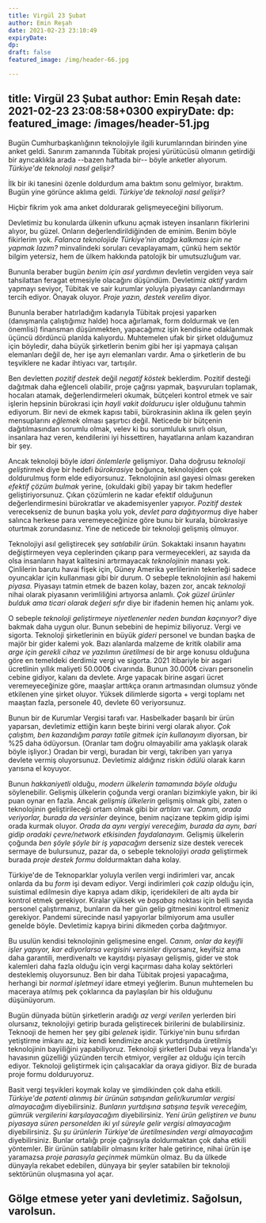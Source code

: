 ```yaml
---
title: Virgül 23 Şubat
author: Emin Reşah
date: 2021-02-23 23:10:49
expiryDate: 
dp: 
draft: false
featured_image: /img/header-66.jpg

---
```

title: Virgül 23 Şubat 
author: Emin Reşah
date:  2021-02-23 23:08:58+0300
expiryDate:
dp: 
featured_image: /images/header-51.jpg
---

Bugün Cumhurbaşkanlığının teknolojiyle ilgili kurumlarından birinden yine anket
geldi. Sanırım zamanında Tübitak projesi yürütücüsü olmanın getirdiği bir
ayrıcaklıkla arada --bazen haftada bir-- böyle anketler alıyorum. *Türkiye'de
teknoloji nasıl gelişir?* 

İlk bir iki tanesini özenle doldurdum ama baktım sonu gelmiyor, bıraktım. Bugün
yine görünce aklıma geldi. *Türkiye'de teknoloji nasıl gelişir?* 

Hiçbir fikrim yok ama anket doldurarak gelişmeyeceğini biliyorum. 

Devletimiz bu konularda ülkenin ufkunu açmak isteyen insanların fikirlerini
alıyor, bu güzel. Onların değerlendirildiğinden de eminim. Benim böyle
fikirlerim yok. *Falanca teknolojide Türkiye'nin atağa kalkması için ne  yapmak
lazım?* minvalindeki soruları cevaplayamam, çünkü hem sektör bilgim yetersiz,
hem de ülkem hakkında patolojik bir umutsuzluğum var. 

Bununla beraber bugün *benim için asıl yardımın* devletin vergiden veya sair
tahsilattan feragat etmesiyle olacağını düşündüm. Devletimiz *aktif* yardım
yapmayı seviyor, Tübitak ve sair kurumlar yoluyla piyasayı canlandırmayı tercih
ediyor. Önayak oluyor. *Proje yazın, destek verelim* diyor. 

Bununla beraber hatırladığım kadarıyla Tübitak projesi yaparken (danışmanla
çalıştığımız halde) hoca ağırlamak, form doldurmak ve (en önemlisi) finansman
düşünmekten, yapacağımız işin kendisine odaklanmak üçüncü dördüncü planlda
kalıyordu. Muhtemelen ufak bir şirket olduğumuz için böyledir, daha büyük
şirketlerin benim gibi her işi yapmaya çalışan elemanları değil de, her işe
ayrı elemanları vardır. Ama o şirketlerin de bu teşviklere ne kadar ihtiyacı
var, tartışılır. 

Ben devletten *pozitif destek* değil *negatif köstek* beklerdim. Pozitif
desteği dağıtmak daha eğlenceli olabilir, proje çağrısı yapmak, başvuruları
toplamak, hocaları atamak, değerlendirmeleri okumak, bütçeleri kontrol etmek ve
sair işlerin hepsinin bürokrasi için *hayli vakit doldurucu* işler olduğunu
tahmin ediyorum. Bir nevi de ekmek kapısı tabii, bürokrasinin aklına ilk gelen
şeyin mensuplarını *eğlemek* olması şaşırtıcı değil. Neticede bir bütçenin
dağıtılmasından sorumlu olmak, velev ki bu sorumluluk sınırlı olsun, insanlara
haz veren, kendilerini iyi hissettiren, hayatlarına anlam kazandıran bir şey. 

Ancak teknoloji böyle *idari önlemlerle* gelişmiyor. Daha doğrusu *teknoloji
geliştirmek* diye bir hedefi *bürokrasiye* boğunca, teknolojiden çok
doldurulmuş form elde ediyorsunuz. Teknolojinin asıl gayesi olması gereken
*efektif çözüm bulmak* yerine, (okuldaki gibi) yapay bir takım hedefler
geliştiriyorsunuz. Çıkan çözümlerin ne kadar efektif olduğunun
değerlendirmesini bürokratlar ve akademisyenler yapıyor. *Pozitif destek*
verecekseniz de bunun başka yolu yok, *devlet para dağıtıyormuş* diye haber
salınca herkese para veremeyeceğinize göre bunu bir kurala, bürokrasiye
oturtmak zorundasınız. Yine de neticede bir teknoloji gelişmiş olmuyor. 

Teknolojiyi asıl geliştirecek şey *satılabilir ürün.* Sokaktaki insanın
hayatını değiştirmeyen veya ceplerinden çıkarıp para vermeyecekleri, az sayıda
da olsa insanların hayat kalitesini artırmayacak *teknolojinin* manası yok.
Çinlilerin barutu havai fişek için, Güney Amerika yerlilerinin tekerleği sadece
oyuncaklar için kullanması gibi bir durum. O sebeple teknolojinin asıl hakemi
*piyasa.* Piyasayı tatmin etmek de bazen kolay, bazen zor, ancak *teknoloji*
nihai olarak piyasanın verimliliğini artıyorsa anlamlı. *Çok güzel ürünler
bulduk ama ticari olarak değeri sıfır* diye bir ifadenin hemen hiç anlamı yok. 

O sebeple *teknoloji geliştirmeye niyetlenenler neden bundan kaçınıyor?* diye
bakmak daha uygun olur. Bunun sebebini de hepimiz biliyoruz. Vergi ve sigorta.
Teknoloji şirketlerinin en büyük *gideri* personel ve bundan başka de majör bir
gider kalemi yok. Bazı alanlarda malzeme de kritik olabilir ama *arge için
gerekli cihaz ve yazılımın üretilmesi* de bir arge konusu olduğuna göre en
temeldeki derdimiz vergi ve sigorta. 2021 itibariyle bir asgari ücretlinin
yıllık maliyeti 50.000₺ civarında. Bunun 30.000₺ civarı personelin cebine
gidiyor, kalanı da devlete. Arge yapacak birine asgari ücret veremeyeceğinize
göre, maaşlar arttıkça oranın artmasından olumsuz yönde etkilenen yine şirket
oluyor. Yüksek dilimlerde sigorta + vergi toplamı net maaştan fazla, personele
40, devlete 60 veriyorsunuz. 

Bunun bir de Kurumlar Vergisi tarafı var. Hasbelkader başarılı bir ürün
yaparsan, devletimiz ettiğin karın beşte birini vergi olarak alıyor. *Çok
çalıştım, ben kazandığım parayı tatile gitmek için kullanayım* diyorsan, bir
%25 daha ödüyorsun. (Oranlar tam doğru olmayabilir ama yaklaşık olarak böyle
işliyor.) Oradan bir vergi, buradan bir vergi, takriben yarı yarıya devlete
vermiş oluyorsunuz. Devletimiz aldığınız riskin *ödülü* olarak karın yarısına
el koyuyor. 

Bunun *hakkaniyetli* olduğu, *modern ülkelerin tamamında böyle olduğu*
söylenebilir. Gelişmiş ülkelerin çoğunda vergi oranları bizimkiyle yakın, bir
iki puan oynar en fazla. Ancak *gelişmiş ülkelerin* gelişmiş olmak gibi, zaten
o teknolojinin geliştirileceği ortam olmak gibi bir *artıları* var. *Canım,
orada veriyorlar, burada da versinler* deyince, benim naçizane tepkim gidip
işimi orada kurmak oluyor. *Orada da aynı vergiyi vereceğim, burada da aynı,
bari gidip oradaki çevre/network etkisinden faydalanayım.* Gelişmiş ülkelerin
çoğunda *ben şöyle şöyle bir iş yapacağım* derseniz size destek verecek sermaye
de bulursunuz, pazar da, o sebeple teknolojiyi *orada* geliştirmek burada
*proje destek formu* doldurmaktan daha kolay.

Türkiye'de de Teknoparklar yoluyla verilen vergi indirimleri var, ancak onlarda
da bu *form* işi devam ediyor. Vergi indirimleri *çok cazip* olduğu için,
suistimal edilmesin diye kapıya adam dikip, içeridekileri de altı ayda bir
kontrol etmek gerekiyor. Kiralar yüksek ve *başabaş* noktası için belli sayıda
personel çalıştırmanız, bunların da her gün gelip gitmesini kontrol etmeniz
gerekiyor. Pandemi sürecinde nasıl yapıyorlar bilmiyorum ama usuller genelde
böyle. Devletimiz kapıya birini dikmeden çorba dağıtmıyor. 

Bu usulün kendisi teknolojinin gelişmesine engel. *Canım, onlar da keyifli
işler yapıyor, kar ediyorlarsa vergisini versinler* diyorsanız, keyifsiz ama
daha garantili, merdivenaltı ve kayıtdışı piyasayı gelişmiş, gider ve stok
kalemleri daha fazla olduğu için vergi kaçırması daha kolay sektörleri
desteklemiş oluyorsunuz. Ben bir daha Tübitak projesi yapacağıma, herhangi bir
*normal işletmeyi* idare etmeyi yeğlerim. Bunun muhtemelen bu maceraya atılmış
pek çoklarınca da paylaşılan bir his olduğunu düşünüyorum. 

Bugün dünyada bütün şirketlerin aradığı *az vergi verilen* yerlerden biri
olursanız, teknolojiyi getirip burada geliştirecek birilerini de
bulabilirsiniz. Teknooji de hemen her şey gibi *gelenek* işidir. Türkiye'nin
bunu sıfırdan yetiştirme imkanı az, biz kendi kendimize ancak yurtdışında
üretilmiş teknolojinin bayiiliğini yapabiliyoruz. Teknoloji şirketleri Dubai
veya İrlanda'yı havasının güzelliği yüzünden tercih etmiyor, vergiler az olduğu
için tercih ediyor. Teknoloji geliştirmek için çalışacaklar da oraya gidiyor.
Biz de burada proje formu dolduruyoruz. 

Basit vergi teşvikleri koymak kolay ve şimdikinden çok daha etkili. *Türkiye'de
patenti alınmış bir ürünün satışından gelir/kurumlar vergisi almayacağım*
diyebilirsiniz. *Bunların yurtdışına satışına teşvik vereceğim, gümrük
vergilerini karşılayacağım* diyebilirsiniz. *Yeni ürün geliştiren ve bunu
piyasaya süren personelden iki yıl süreyle gelir vergisi almayacağım*
diyebilirsiniz. *Şu şu ürünlerin Türkiye'de üretilmesinden vergi almayacağım*
diyebilirsiniz. Bunlar ortalığı proje çağrısıyla doldurmaktan çok daha etkili
yöntemler. Bir ürünün satılabilir olmasını kriter hale getirince, nihai ürün
işe yaramazsa *proje parasıyla geçinmek* mümkün olmaz. Bu da ülkede dünyayla
rekabet edebilen, dünyaya bir şeyler satabilen bir teknoloji sektörünün
oluşmasına yol açar. 

Gölge etmese yeter yani devletimiz. Sağolsun, varolsun. 
---